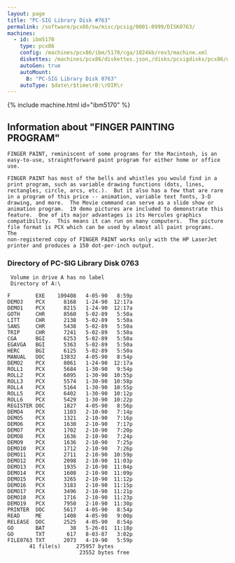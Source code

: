 ```yaml
---
layout: page
title: "PC-SIG Library Disk #763"
permalink: /software/pcx86/sw/misc/pcsig/0001-0999/DISK0763/
machines:
  - id: ibm5170
    type: pcx86
    config: /machines/pcx86/ibm/5170/cga/1024kb/rev3/machine.xml
    diskettes: /machines/pcx86/diskettes.json,/disks/pcsigdisks/pcx86/diskettes.json
    autoGen: true
    autoMount:
      B: "PC-SIG Library Disk 0763"
    autoType: $date\r$time\rB:\rDIR\r
---
```


{% include machine.html id="ibm5170" %}

## Information about "FINGER PAINTING PROGRAM"

    FINGER PAINT, reminiscent of some programs for the Macintosh, is an
    easy-to-use, straightforward paint program for either home or office
    use.
    
    FINGER PAINT has most of the bells and whistles you would find in a
    print program, such as variable drawing functions (dots, lines,
    rectangles, circle, arcs, etc.).  But it also has a few that are rare
    in a program of this price -- animation, variable text fonts, 3-D
    drawing, and more.  The Movie command can serve as a slide show or
    animation program.  19 demo pictures are included to demonstrate this
    feature.  One of its major advantages is its Hercules graphics
    compatibility.  This means it can run on many computers.  The picture
    file format is PCX which can be used by almost all paint programs.  The
    non-registered copy of FINGER PAINT works only with the HP LaserJet
    printer and produces a 150 dot-per-inch output.

### Directory of PC-SIG Library Disk 0763

     Volume in drive A has no label
     Directory of A:\

    F        EXE    109408   4-05-90   8:59p
    DEMO3    PCX      8168   1-24-90  12:17a
    DEMO1    PCX      8215   1-24-90  12:17a
    GOTH     CHR      8560   5-02-89   5:50a
    LITT     CHR      2138   5-02-89   5:50a
    SANS     CHR      5438   5-02-89   5:50a
    TRIP     CHR      7241   5-02-89   5:50a
    CGA      BGI      6253   5-02-89   5:50a
    EGAVGA   BGI      5363   5-02-89   5:50a
    HERC     BGI      6125   5-02-89   5:50a
    MANUAL   DOC     13832   4-05-90   8:54p
    DEMO2    PCX      8061   1-24-90  12:17a
    ROLL1    PCX      5684   1-30-90   9:54p
    ROLL2    PCX      6095   1-30-90  10:55p
    ROLL3    PCX      5574   1-30-90  10:58p
    ROLL4    PCX      5164   1-30-90  10:55p
    ROLL5    PCX      6402   1-30-90  10:12p
    ROLL6    PCX      5429   1-30-90  10:22p
    REGISTER DOC      1827   4-05-90   8:56p
    DEMO4    PCX      1103   2-10-90   7:14p
    DEMO5    PCX      1321   2-10-90   7:16p
    DEMO6    PCX      1630   2-10-90   7:17p
    DEMO7    PCX      1702   2-10-90   7:20p
    DEMO8    PCX      1636   2-10-90   7:24p
    DEMO9    PCX      1636   2-10-90   7:25p
    DEMO10   PCX      1712   2-10-90   7:26p
    DEMO11   PCX      2711   2-10-90  10:59p
    DEMO12   PCX      2098   2-10-90  11:03p
    DEMO13   PCX      1935   2-10-90  11:04p
    DEMO14   PCX      1608   2-10-90  11:09p
    DEMO15   PCX      3265   2-10-90  11:12p
    DEMO16   PCX      3183   2-10-90  11:15p
    DEMO17   PCX      3496   2-10-90  11:21p
    DEMO18   PCX      1716   2-10-90  11:23p
    DEMO19   PCX      7950   2-10-90  11:30p
    PRINTER  DOC      5617   4-05-90   8:54p
    READ     ME       1408   4-05-90   9:00p
    RELEASE  DOC      2525   4-05-90   8:54p
    GO       BAT        38   5-26-01  11:18p
    GO       TXT       617   8-03-87   3:02p
    FILE0763 TXT      2073   4-19-90   5:59p
           41 file(s)     275957 bytes
                           23552 bytes free
